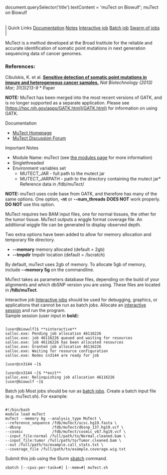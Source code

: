 

document.querySelector('title').textContent = 'muTect on Biowulf';
muTect on Biowulf


|  |
| --- |
| 
Quick Links
[Documentation](#doc)
[Notes](#notes)
[Interactive job](#int) 
[Batch job](#sbatch) 
[Swarm of jobs](#swarm) 
 |



MuTect is a method developed at the Broad Institute for the reliable and accurate identification of somatic point mutations in next generation sequencing data of cancer genomes.



### References:




Cibulskis, K. et al.
[**Sensitive detection of somatic point mutations in impure and heterogeneous cancer samples.**](https://www.ncbi.nlm.nih.gov/pubmed/23396013)
*Nat Biotechnology (2013) Mar; 31(3)213-9* * Paper


**NOTE:** MuTect has been merged into the most recent versions of GATK, and is no longer 
supported as a separate application. Please see [https://hpc.nih.gov/apps/GATK.html](GATK.html) for
information on using GATK.


Documentation
* [MuTect Homepage](http://www.broadinstitute.org/cancer/cga/mutect/)
* [MuTect Discussion Forum](http://gatkforums.broadinstitute.org/categories/mutect)


Important Notes
* Module Name: muTect (see [the modules page](/apps/modules.html) for more information)
* Singlethreaded
* Environment variables set 
	+ MUTECT\_JAR - full path to the mutect jar
	+ MUTECT\_JARPATH - path to the directory containing the mutect jar* Reference data in /fdb/muTect/



**NOTE:** muTect uses code base from GATK, and therefore has many of the same options. One option,
 **-nt** or **--num\_threads** **DOES NOT** work properly. **DO NOT** use this
 option.


MuTect requires two BAM input files, one for normal tissues, the other for the tumor tissue. MuTect outputs
 a wiggle format coverage file. An additional wiggle file can be generated to display observed depth.


Two extra options have been added to allow for memory allocation and temporary file directory.


* **--memory** memory allocated (default = 2gb)
* **--tmpdir** tmpdir location (default = /lscratch)


By default, muTect uses 2gb of memory. To allocate
 5gb of memory, include **--memory 5g** on the commandline.


MuTect takes as parameters database files, depending on the build of your alignments and which dbSNP version
 you are using. These files are located in **/fdb/muTect**.


Interactive job
[Interactive jobs](/docs/userguide.html#int) should be used for debugging, graphics, or applications that cannot be run as batch jobs.
Allocate an [interactive session](/docs/userguide.html#int) and run the program.   
Sample session (user input in **bold**):



```

[user@biowulf]$ **sinteractive**
salloc.exe: Pending job allocation 46116226
salloc.exe: job 46116226 queued and waiting for resources
salloc.exe: job 46116226 has been allocated resources
salloc.exe: Granted job allocation 46116226
salloc.exe: Waiting for resource configuration
salloc.exe: Nodes cn3144 are ready for job

[user@cn3144 ~]$

[user@cn3144 ~]$ **exit**
salloc.exe: Relinquishing job allocation 46116226
[user@biowulf ~]$

```


Batch job
Most jobs should be run as [batch jobs](/docs/userguide.html#submit).
Create a batch input file (e.g. muTect.sh). For example:



```

#!/bin/bash
module load muTect
muTect --memory 8g --analysis_type MuTect \
--reference_sequence /fdb/muTect/ucsc.hg19.fasta \
--dbsnp              /fdb/muTect/dbsnp_137.hg19.vcf \
--cosmic             /fdb/muTect/cosmic_v67.hg19.vcf \
--input_file:normal /full/path/to/Normal.cleaned.bam \
--input_file:tumor /full/path/to/Tumor.cleaned.bam \
--out /full/path/to/example.call_stats.txt \ 
--coverage_file /full/path/to/example.coverage.wig.txt

```

Submit this job using the Slurm [sbatch](/docs/userguide.html) command.



```
sbatch [--cpus-per-task=#] [--mem=#] muTect.sh
```







